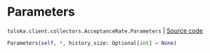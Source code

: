 # Parameters
`toloka.client.collectors.AcceptanceRate.Parameters` | [Source code](https://github.com/Toloka/toloka-kit/blob/v1.1.2/src/client/collectors.py#L126)

```python
Parameters(self, *, history_size: Optional[int] = None)
```

